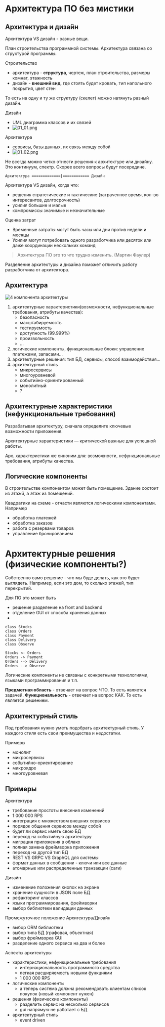 # Архитектура ПО без мистики

## Архитектура и дизайн

Архитектура VS дизайн - разные вещи.

План строительства программной системы.
Архитектура связана со структурой программы.

Строительство
- архитектура - **структура**, чертеж, план строительства, размеры комнат, этажность
- дизайн - **внешний вид**, где стоять будет кровать, тип напольного покрытия, цвет стен

То есть на одну и ту же структуру (скелет) можно натянуть разный дизайн.

Дизайн
- UML диаграмма классов и их связей
- ![01_01.png](01_01.png)

Архитектура
- сервисы, базы данных, их связь между собой
- ![01_02.png](01_02.png)

Не всегда можно четко отнести решения к архитектуре или дизайну. Это континуум, спектр.
Скорее всего вопросы будут посередине.
```
Архитектура =============|============ Дизайн
```

Архитектура VS дизайн, когда что:
- решения стратегические и тактические (затраченное время, кол-во интересантов, долгосрочность)
- усилия большие и малые
- компромиссы значимые и незначительные

Оценка затрат
- Временные затраты могут быть часы или дни против недели и месяцы
- Усилия могут потребовать одного разработчика или десяток или даже координации нескольких команд

> Архитектура ПО это то что трудно изменить. 
> (Мартин Фаулер)

Разделение архитектуры и дизайна поможет отличить работу разработчика от архитектора.

## Архитектура

![4 компонента архитектуры](01.png)

1. архитектурные характеристики(возможности, нефункциональные требования, атрибуты качества): 
   - безопасность
   - масштабируемость
   - тестируемость
   - доступность (99.999%)
   - произвольность
   - ...
2. логические компоненты, функциональные блоки: управление платежами, запасами...
3. архитектурные решения: тип БД, сервисы, способ взаимодействия...
4. архитектурный стиль
   - микросервисы
   - многоуровневой
   - событийно-ориентированный
   - монолитный
   - ?

## Архитектурные характеристики (нефункциональные требования)

Разрабатывая архитектуру, сначала определите ключевые возможности приложения.

Архитектурные характеристики — критической важные для успешной работы.

Арх. характеристики же синоним для: возможности, нефункциональные требования, атрибуты качества.

## Логические компоненты

В строительстве компонентом может быть помещение. Здание состоит из этажй, а этаж из помещений.

Квадратики на схеме - отчасти являются логическими компонентами. Например
- обработка платежей
- обработка заказов
- работа с резервами товаров
- управление бронированием

# Архитектурные решения (физические компоненты?)

Собственно само решение - что мы буде делать, как это будет выглядеть.
Например, если это дом, то сколько этажей, тип перекрытий.

Для ПО это может быть
- решение разделение на front and backend
- отделение GUI от способа хранения данных
-

```plantuml
class Stocks
class Orders
class Payment
class Delivery
class Observe

Stocks <- Orders
Orders -> Payment
Orders --> Delivery
Orders --> Observe
```

Логические компоненты не связаны с конкретными технологиями, языками программирования и т.п.

**Предметная область** - отвечает на вопрос ЧТО. То есть является задачей.
**Функциональность** - отвечает на вопрос КАК. То есть является решением.

## Архитектурный стиль

Под требования нужно уметь подобрать архитектурный стиль. У каждого стиля есть свои преимущества и недостатки.

Примеры
- монолит
- микросервисы
- событийно-ориентирование
- микроядро
- многоуровневая

## Примеры

Архитектура
- требование простоты внесения изменений
- 1 000 000 RPS
- интеграция с множеством внешних сервисов
- порядок общения сервисов между собой
- будет ли сервис иметь свою БД
- переход на событийную архитектуру
- миграция приложения в облако
- полная замена фреймворка приложения
- переход на другой тип БД
- REST VS GRPC VS GraphQL для системы
- формат данных в сообщении - ключи или все данные
- атомарные или распределенные транзакции (саги)

Дизайн
- изменение положения кнопок на экране
- хранение сущности в JSON поле БД
- рефакторинг классов
- языки программирования, фреймворки
- выбор библиотеки валидации данных

Промежуточное положение Архитектура/Дизайн
- выбор ORM библиотеки
- выбор типа БД (графовая, объектная)
- выбор фреймворка GUI
- разделение одного сервиса на два и более

Аспекты архитектуры
- характеристики, нефункциональные требования
  - интернациональность программного средства
  - легкая расширяемость новыми функциями
  - 1 000 000 RPS
- логические компоненты
  - а теперь система должна рекомендовать клиентам список покупок (новый компонент нужен) 
- решения (физические компоненты)
  - разделить сервис на несколько сервисов
  - gui напрямую не работает с БД
- архитектурный стиль
  - event driven
